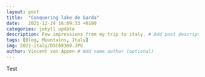 ```yaml
---
layout: post
title:  "Conquering lake de Garda"
date:   2021-12-24 16:09:33 +0100
categories: jekyll update
description: Few impressions from my trip to italy. # Add post description 
tags: [Blog, Mountains, Italy]
img: 2021-italy/DSC08360.JPG
author: Vincent von Appen # Add name author (optional)
---
```


Test